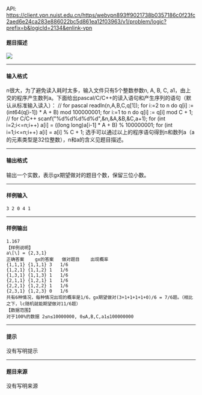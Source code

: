 API: https://client.vpn.nuist.edu.cn/https/webvpn893ff9021738b0357186c0f23fc2aed6e24ca283e886022bc5d861ea12f03963/v1/problem/logic?prefix=b&logicId=2134&enlink-vpn

#### 题目描述

![](../file/2134_0.jpg)

---

#### 输入格式

n很大，为了避免读入耗时太多，输入文件只有5个整数参数n, A, B, C, a1，由上交的程序产生数列a。下面给出pascal/C/C++的读入语句和产生序列的语句（默认从标准输入读入）： // for pascal readln(n,A,B,C,q\[1\]); for i:=2 to n do q\[i\] := (int64(q\[i-1\]) \* A + B) mod 100000001; for i:=1 to n do q\[i\] := q\[i\] mod C + 1; // for C/C++ scanf("%d%d%d%d%d",&n,&A,&B,&C,a+1); for (int i=2;i<=n;i++) a\[i\] = ((long long)a\[i-1\] \* A + B) % 100000001; for (int i=1;i<=n;i++) a\[i\] = a\[i\] % C + 1; 选手可以通过以上的程序语句得到n和数列a（a的元素类型是32位整数），n和a的含义见题目描述。

---

#### 输出格式

输出一个实数，表示gx期望做对的题目个数，保留三位小数。

---

#### 样例输入
```
3 2 0 4 1

```

---

#### 样例输出
```
1.167
【样例说明】
a\[\] = {2,3,1}
正确答案	gx的答案	做对题目	出现概率
{1,1,1}	{1,1,1}	3	1/6
{1,2,1}	{1,1,2}	1	1/6
{1,3,1}	{1,1,3}	1	1/6
{2,1,1}	{1,2,1}	1	1/6
{2,2,1}	{1,2,2}	1	1/6
{2,3,1}	{1,2,3}	0	1/6
共有6种情况，每种情况出现的概率是1/6，gx期望做对(3+1+1+1+1+0)/6 = 7/6题。（相比之下，lc随机就能期望做对11/6题）
【数据范围】
对于100%的数据 2≤n≤10000000, 0≤A,B,C,a1≤100000000

```

---

#### 提示

没有写明提示

---

#### 题目来源

没有写明来源